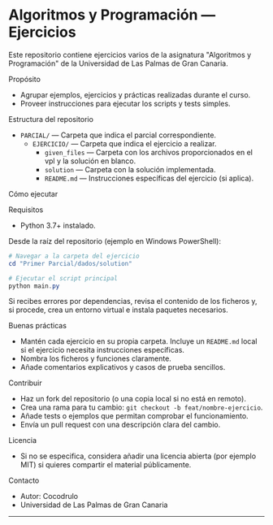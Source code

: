 # Algoritmos y Programación — Ejercicios

Este repositorio contiene ejercicios varios de la asignatura "Algoritmos y Programación" de la Universidad de Las Palmas de Gran Canaria.

Propósito

-   Agrupar ejemplos, ejercicios y prácticas realizadas durante el curso.
-   Proveer instrucciones para ejecutar los scripts y tests simples.

Estructura del repositorio

-   `PARCIAL/` — Carpeta que indica el parcial correspondiente.
    -   `EJERCICIO/` — Carpeta que indica el ejercicio a realizar.
        -   `given_files` — Carpeta con los archivos proporcionados en el vpl y la solución en blanco.
        -   `solution` — Carpeta con la solución implementada.
        -   `README.md` — Instrucciones específicas del ejercicio (si aplica).

Cómo ejecutar

Requisitos

-   Python 3.7+ instalado.

Desde la raíz del repositorio (ejemplo en Windows PowerShell):

```powershell
# Navegar a la carpeta del ejercicio
cd "Primer Parcial/dados/solution"

# Ejecutar el script principal
python main.py
```

Si recibes errores por dependencias, revisa el contenido de los ficheros y, si procede, crea un entorno virtual e instala paquetes necesarios.

Buenas prácticas

-   Mantén cada ejercicio en su propia carpeta. Incluye un `README.md` local si el ejercicio necesita instrucciones específicas.
-   Nombra los ficheros y funciones claramente.
-   Añade comentarios explicativos y casos de prueba sencillos.

Contribuir

-   Haz un fork del repositorio (o una copia local si no está en remoto).
-   Crea una rama para tu cambio: `git checkout -b feat/nombre-ejercicio`.
-   Añade tests o ejemplos que permitan comprobar el funcionamiento.
-   Envía un pull request con una descripción clara del cambio.

Licencia

-   Si no se especifica, considera añadir una licencia abierta (por ejemplo MIT) si quieres compartir el material públicamente.

Contacto

-   Autor: Cocodrulo
-   Universidad de Las Palmas de Gran Canaria

---
